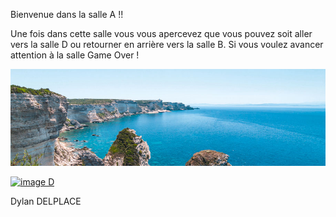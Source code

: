 Bienvenue dans la salle A !!

Une fois dans cette salle vous vous apercevez que vous pouvez soit aller vers la salle D ou retourner en arrière vers la salle B. Si vous voulez avancer attention à la salle Game Over !



[![image B](../images/corse.jpg)](https://github.com/ssagnane1/tp2-labyrinthe/blob/main/jeu-heros-sdc/B.md)

[![image D](../images/haiti.jgp)](https://github.com/ssagnane1/tp2-labyrinthe/blob/main/jeu-heros-sdc/D.md)

Dylan DELPLACE
